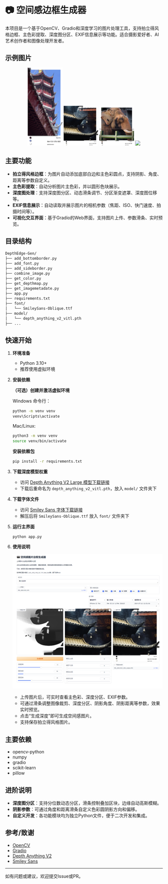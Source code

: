 # 📷 空间感边框生成器

本项目是一个基于OpenCV、Gradio和深度学习的图片处理工具，支持拍立得风格边框、主色彩提取、深度图分区、EXIF信息展示等功能。适合摄影爱好者、AI艺术创作者和图像处理开发者。

## 示例图片

<p align="center">
  <img src="assets/IMG_3343.HEIC_DEG_output.JPG" width="22%"/>
  <img src="assets/IMG_2003.HEIC_DEG_output.JPG" width="22%"/>
  <img src="assets/IMG_3552.HEIC_DEG_output.JPG" width="22%"/>
  <img src="assets/IMG_1539_DEG_output.png" width="22%"/>
</p>

## 主要功能

- **拍立得风格边框**：为图片自动添加底部白边和主色彩圆点，支持阴影、角度、距离等参数自定义。
- **主色彩提取**：自动分析图片主色彩，并以圆形色块展示。
- **深度图处理**：支持深度图分区、动态滑条调节、分区渐变遮罩、深度图位移等。
- **EXIF信息展示**：自动读取并展示图片的相机参数（焦距、ISO、快门速度、拍摄时间等）。
- **可视化交互界面**：基于Gradio的Web界面，支持图片上传、参数滑条、实时预览。

## 目录结构

```
DepthEdge-Gen/
├── add_bottomborder.py
├── add_font.py
├── add_sideborder.py
├── combine_image.py
├── get_color.py
├── get_depthmap.py
├── get_imagemetadate.py
├── app.py
├── requirements.txt
├── font/
│   └── SmileySans-Oblique.ttf
├── model/
│   └── depth_anything_v2_vitl.pth
├── ...
```

## 快速开始

1. **环境准备**

   - Python 3.10+
   - 推荐使用虚拟环境

2. **安装依赖**

   **（可选）创建并激活虚拟环境**

   Windows 命令行：
   ```cmd
   python -m venv venv
   venv\Scripts\activate
   ```

   Mac/Linux:
   ```bash
   python3 -m venv venv
   source venv/bin/activate
   ```

   **安装依赖包**
   ```bash
   pip install -r requirements.txt
   ```

3. **下载深度模型权重**

   - 访问 [Depth Anything V2 Large 模型下载链接](https://huggingface.co/depth-anything/Depth-Anything-V2-Large/resolve/main/depth_anything_v2_vitl.pth?download=true)
   - 下载后重命名为 `depth_anything_v2_vitl.pth`，放入 `model/` 文件夹下

4. **下载字体文件**

   - 访问 [Smiley Sans 字体下载链接](https://github.com/atelier-anchor/smiley-sans/releases/download/v2.0.1/smiley-sans-v2.0.1.zip)
   - 解压后将 `SmileySans-Oblique.ttf` 放入 `font/` 文件夹下

5. **运行主界面**

   ```bash
   python app.py
   ```

6. **使用说明**

   ![界面示例](assets/gui.png)

   - 上传图片后，可实时查看主色彩、深度分区、EXIF参数。
   - 可通过滑条调整图像裁剪、深度分区、阴影角度、阴影距离等参数，效果实时预览。
   - 点击“生成深度”即可生成空间感图片。
   - 支持保存拍立得风格图片。

## 主要依赖

- opencv-python
- numpy
- gradio
- scikit-learn
- pillow

## 进阶说明

- **深度图分区**：支持分位数动态分区，滑条控制叠加区块，边缘自动高斯模糊。
- **阴影参数**：可通过角度和距离滑条自定义色彩圆阴影方向和偏移。
- **自定义开发**：各功能模块均为独立Python文件，便于二次开发和集成。

## 参考/致谢

- [OpenCV](https://opencv.org/)
- [Gradio](https://gradio.app/)
- [Depth Anything V2](https://github.com/DepthAnything/Depth-Anything-V2/)
- [Smiley Sans](https://github.com/atelier-anchor/smiley-sans)

---

如有问题或建议，欢迎提交Issue或PR。
